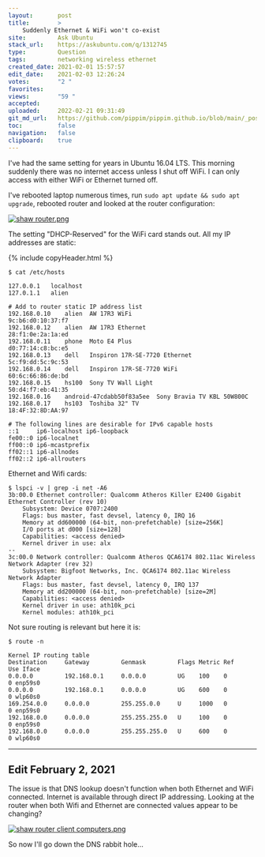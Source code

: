 ```yaml
---
layout:       post
title:        >
    Suddenly Ethernet & WiFi won't co-exist
site:         Ask Ubuntu
stack_url:    https://askubuntu.com/q/1312745
type:         Question
tags:         networking wireless ethernet
created_date: 2021-02-01 15:57:57
edit_date:    2021-02-03 12:26:24
votes:        "2 "
favorites:    
views:        "59 "
accepted:     
uploaded:     2022-02-21 09:31:49
git_md_url:   https://github.com/pippim/pippim.github.io/blob/main/_posts/2021/2021-02-01-Suddenly-Ethernet-_-WiFi-won_t-co-exist.md
toc:          false
navigation:   false
clipboard:    true
---
```


I've had the same setting for years in Ubuntu 16.04 LTS. This morning suddenly there was no internet access unless I shut off WiFi. I can only access with either WiFi or Ethernet turned off.

I've rebooted laptop numerous times, run `sudo apt update && sudo apt upgrade`, rebooted router and looked at the router configuration:

[![shaw router.png][1]][1]

The setting "DHCP-Reserved" for the WiFi card stands out. All my IP addresses are static:

{% include copyHeader.html %}
``` 
$ cat /etc/hosts

127.0.0.1	localhost
127.0.1.1	alien

# Add to router static IP address list
192.168.0.10    alien  AW 17R3 WiFi                   9c:b6:d0:10:37:f7
192.168.0.12    alien  AW 17R3 Ethernet               28:f1:0e:2a:1a:ed
192.168.0.11    phone  Moto E4 Plus                   d0:77:14:c8:bc:e5
192.168.0.13    dell   Inspiron 17R-SE-7720 Ethernet  5c:f9:dd:5c:9c:53
192.168.0.14    dell   Inspiron 17R-SE-7720 WiFi      60:6c:66:86:de:bd
192.168.0.15    hs100  Sony TV Wall Light             50:d4:f7:eb:41:35
192.168.0.16    android-47cdabb50f83a5ee  Sony Bravia TV KBL 50W800C
192.168.0.17    hs103  Toshiba 32" TV                 18:4F:32:8D:AA:97

# The following lines are desirable for IPv6 capable hosts
::1     ip6-localhost ip6-loopback
fe00::0 ip6-localnet
ff00::0 ip6-mcastprefix
ff02::1 ip6-allnodes
ff02::2 ip6-allrouters
```

Ethernet and Wifi cards:

``` 
$ lspci -v | grep -i net -A6
3b:00.0 Ethernet controller: Qualcomm Atheros Killer E2400 Gigabit Ethernet Controller (rev 10)
	Subsystem: Device 0707:2400
	Flags: bus master, fast devsel, latency 0, IRQ 16
	Memory at dd600000 (64-bit, non-prefetchable) [size=256K]
	I/O ports at d000 [size=128]
	Capabilities: <access denied>
	Kernel driver in use: alx
--
3c:00.0 Network controller: Qualcomm Atheros QCA6174 802.11ac Wireless Network Adapter (rev 32)
	Subsystem: Bigfoot Networks, Inc. QCA6174 802.11ac Wireless Network Adapter
	Flags: bus master, fast devsel, latency 0, IRQ 137
	Memory at dd200000 (64-bit, non-prefetchable) [size=2M]
	Capabilities: <access denied>
	Kernel driver in use: ath10k_pci
	Kernel modules: ath10k_pci
```
Not sure routing is relevant but here it is:

``` 
$ route -n

Kernel IP routing table
Destination     Gateway         Genmask         Flags Metric Ref    Use Iface
0.0.0.0         192.168.0.1     0.0.0.0         UG    100    0        0 enp59s0
0.0.0.0         192.168.0.1     0.0.0.0         UG    600    0        0 wlp60s0
169.254.0.0     0.0.0.0         255.255.0.0     U     1000   0        0 enp59s0
192.168.0.0     0.0.0.0         255.255.255.0   U     100    0        0 enp59s0
192.168.0.0     0.0.0.0         255.255.255.0   U     600    0        0 wlp60s0
```


----------

## Edit February 2, 2021

The issue is that DNS lookup doesn't function when both Ethernet and WiFi connected. Internet is available through direct IP addressing. Looking at the router when both Wifi and Ethernet are connected values appear to be changing?

[![shaw router client computers.png][2]][2]

So now I'll go down the DNS rabbit hole...


  [1]: https://i.stack.imgur.com/Pax8x.png
  [2]: https://i.stack.imgur.com/DvwvR.png
